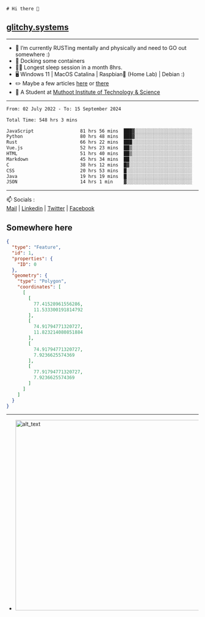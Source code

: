 ```
# Hi there 👋
```
## [glitchy.systems](https://glitchy.systems)
---

- 🌱 I’m currently RUSTing mentally and physically and need to GO out somewhere :)
- 🐋 Docking some containers
- 😶‍🌫️ Longest sleep session in a month 8hrs.
- 🖥️ Windows 11 | MacOS Catalina | Raspbian🥧 (Home Lab) | Debian :)
- ✏️ Maybe a few articles [here](https://medium.com/@advaithnarayanan8) or [there](https://medium.com/@advaithnarayanan8)
- 📑 A Student at [Muthoot Institute of Technology & Science](https://mgmits.ac.in/)



---

<!--START_SECTION:waka-->

```txt
From: 02 July 2022 - To: 15 September 2024

Total Time: 548 hrs 3 mins

JavaScript                 81 hrs 56 mins  ███▓░░░░░░░░░░░░░░░░░░░░░   14.95 %
Python                     80 hrs 48 mins  ███▓░░░░░░░░░░░░░░░░░░░░░   14.75 %
Rust                       66 hrs 22 mins  ███░░░░░░░░░░░░░░░░░░░░░░   12.11 %
Vue.js                     52 hrs 23 mins  ██▒░░░░░░░░░░░░░░░░░░░░░░   09.56 %
HTML                       51 hrs 40 mins  ██▒░░░░░░░░░░░░░░░░░░░░░░   09.43 %
Markdown                   45 hrs 34 mins  ██░░░░░░░░░░░░░░░░░░░░░░░   08.31 %
C                          38 hrs 12 mins  █▓░░░░░░░░░░░░░░░░░░░░░░░   06.97 %
CSS                        20 hrs 53 mins  █░░░░░░░░░░░░░░░░░░░░░░░░   03.81 %
Java                       19 hrs 19 mins  █░░░░░░░░░░░░░░░░░░░░░░░░   03.53 %
JSON                       14 hrs 1 min    ▓░░░░░░░░░░░░░░░░░░░░░░░░   02.56 %
```

<!--END_SECTION:waka-->

---

📫 Socials :<br>
[Mail](mailto:advaith@glitchy.systems) | [Linkedin](https://www.linkedin.com/in/advaith-narayanan-a72152214/) | [Twitter](https://twitter.com/advaithnarayan) | [Facebook](https://screenmessage.com/qinq)

## Somewhere here

```geojson
{
  "type": "Feature",
  "id": 1,
  "properties": {
    "ID": 0
  },
  "geometry": {
    "type": "Polygon",
    "coordinates": [
      [
        [
          77.41528961556286,
          11.533300191814792
        ],
        [
          74.91794771320727,
          11.823214080851884
        ],
        [
          74.91794771320727,
          7.9236625574369
        ],
        [
          77.91794771320727,
          7.9236625574369
        ]
      ]
    ]
  }
}
```


--- 
- [<img alt="alt_text" width="500px" src="https://valid.x86.fr/cache/banner/xv24bv-6.png" />](https://valid.x86.fr/xv24bv)


